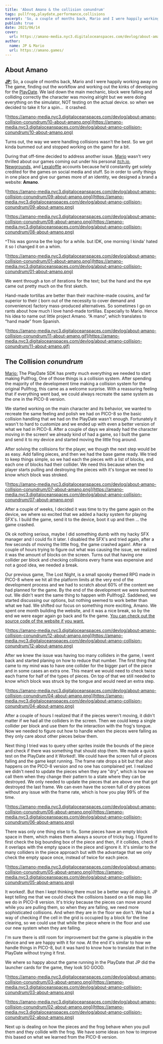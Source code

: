 ```yaml
---
title: 'About Amano & the collision conundrum'
tags: pullfrog,playdate,performance,collisions
excerpt: 'So, a couple of months back, Mario and I were happily working away on The game, finding out the workflow and working out the kinks of developing for the PlayDate. We laid down the main mechanic, blocks were falling and colliding correctly the character was moving alright but we were doing everything on the simulator, NOT testing on the actual device. so when we decided to take it for a spin…  it crashed.'
publish: true
date: 2021/06/14
cover:
  url: https://amano-media.nyc3.digitaloceanspaces.com/devlog/about-amano-collision-conundrum/11-about-amano.gif
author:
  name: JP & Mario
  url: https://amano.games/
---
```


## About Amano

**[JP:](https://twitter.com/eljovenpaul)** So, a couple of months back, Mario and I were happily working away on The game, finding out the workflow and working out the kinks of developing for the [PlayDate](https://play.date/). We laid down the main mechanic, block were falling and colliding correctly the character was moving alright but we were doing everything on the simulator, NOT testing on the actual device. so when we decided to take it for a spin…  it crashed.

![https://amano-media.nyc3.digitaloceanspaces.com/devlog/about-amano-collision-conundrum/10-about-amano.png](https://amano-media.nyc3.digitaloceanspaces.com/devlog/about-amano-collision-conundrum/10-about-amano.png)

Turns out, the way we were handling collisions wasn’t the best. So we got kinda bummed out and stopped working on the game for a bit.

During that off-time decided to address another issue. [Mario](https://merveilles.town/@mario_afk) wasn’t very thrilled about our games coming out under his personal [itch.io](https://afk-mario.itch.io/), [Newgrounds](https://afk-mario.newgrounds.com/), and [Lexaloffle](https://www.lexaloffle.com/bbs/?uid=21440) accounts because he’d constantly get solely credited for the games on social media and stuff. So in order to unify things in one place and give our games more of an identity, we designed a brand a website: **Amano**.

![https://amano-media.nyc3.digitaloceanspaces.com/devlog/about-amano-collision-conundrum/09-about-amano.png](https://amano-media.nyc3.digitaloceanspaces.com/devlog/about-amano-collision-conundrum/09-about-amano.png)

![https://amano-media.nyc3.digitaloceanspaces.com/devlog/about-amano-collision-conundrum/08-about-amano.png](https://amano-media.nyc3.digitaloceanspaces.com/devlog/about-amano-collision-conundrum/08-about-amano.png)

^This was gonna be the logo for a while. but IDK, one morning I kinda' hated it so I changed it on a whim.

![https://amano-media.nyc3.digitaloceanspaces.com/devlog/about-amano-collision-conundrum/01-about-amano.png](https://amano-media.nyc3.digitaloceanspaces.com/devlog/about-amano-collision-conundrum/01-about-amano.png)

We went through a ton of iterations for the text; but the hand and the eye came out pretty much on the first sketch.

Hand-made tortillas are better than their machine-made cousins, and far superior to their ( born out of the necessity to cover demand and convenience) factory mass-produced alternatives. So sometimes I go on rants about how much I love hand-made tortillas. Especially to Mario. Hence his idea to name out little project Amano. “A mano”, which translates to “hand made” from Spanish.

![https://amano-media.nyc3.digitaloceanspaces.com/devlog/about-amano-collision-conundrum/11-about-amano.gif](https://amano-media.nyc3.digitaloceanspaces.com/devlog/about-amano-collision-conundrum/11-about-amano.gif)

## The Collision _conundrum_

[Mario:](https://merveilles.town/@mario_afk) The PlayDate SDK has pretty much everything we needed to start making Pullfrog, One of those things is a collision system. After spending the majority of the development time making a collision system for the original Pullfrog, this came as a welcome surprise. With a reassuring feeling that if everything went bad, we could always recreate the same system as the one in the PICO-8 version.

We started working on the main character and its behavior, we wanted to recreate the same feeling and polish we had on PICO-8 so the basic collision handling that we had on the PlayDate wasn't enough. Fortunately it wasn't to hard to customize and we ended up with even a better version of what we had in PICO-8. After a couple of days we already had the character moving in the screen! we already kind of had a game, so I built the game and send it to my device and started moving the little frog around.

After solving the collisions for the player, we though the next step would be as easy. Add falling pieces, and then we had the base game ready. We tried to keep things simple, so we had each the pieces with a list of blocks, and each one of blocks had their collider. We need this because when the player starts pulling and destroying the pieces with it's tongue we need to know which block was stroked.

![https://amano-media.nyc3.digitaloceanspaces.com/devlog/about-amano-collision-conundrum/07-about-amano.png](https://amano-media.nyc3.digitaloceanspaces.com/devlog/about-amano-collision-conundrum/07-about-amano.png)

After a couple of weeks, I decided it was time to try the game again on the device, we where so excited that we added a hacky system for playing SFX's. I build the game, send it to the device, boot it up and then ... the game crashed.

Ok ok nothing serious, maybe I did something dumb with my hacky SFX manager and I could fix it later. I disabled the SFX's and tried again, after a few seconds of moving the little frog, the game crashed again!. After a couple of hours trying to figure out what was causing the issue, we realized it was the amount of blocks on the screen. Turns out that having one collider per block and checking collisions every frame was expensive and not a good idea, we needed a break.

Our previous game, The Lost Night, is a small spooky themed RPG made in PICO-8 where we hit all the platform limits at the very end of the development process and we had to scratch about 60% of the content we had planned for the game. By the end of the development we were bummed out. We didn't want the same thing to happen with Pullfrog2. Saddened, we started discussing our options, but nothing seemed to work better than what we had. We shifted our focus on something more exciting, Amano. We spent one month building the website, and it was a nice break, so by the end we were eager again go back and fix the game. [You can check out the source code of the website if you want.](https://github.com/amano-games/amano.games)

![https://amano-media.nyc3.digitaloceanspaces.com/devlog/about-amano-collision-conundrum/12-about-amano.png](https://amano-media.nyc3.digitaloceanspaces.com/devlog/about-amano-collision-conundrum/12-about-amano.png)

After we knew the issue was having too many colliders in the game, I went back and started planing on how to reduce that number. The first thing that came to my mind was to have one collider for the bigger part of the piece and in some cases an extra one. This meant we would need to check twice each frame for half of the types of pieces. On top of that we still needed to know which block was struck by the tongue and would need an extra step.

![https://amano-media.nyc3.digitaloceanspaces.com/devlog/about-amano-collision-conundrum/04-about-amano.png](https://amano-media.nyc3.digitaloceanspaces.com/devlog/about-amano-collision-conundrum/04-about-amano.png)

After a couple of hours I realized that if the pieces weren't moving, it didn't matter if we had all the colliders in the screen. Then we could keep a single collider per block and use them for the interaction with the frog's tongue. Now we needed to figure out how to handle when the pieces were falling as they only care about other pieces below them.

Next thing I tried was to query other sprites inside the bounds of the piece and check if there was something that should stop them. We made a quick test on the PlayDate and it Worked!. We could have the screen full of pieces falling and the game kept running. The frame rate drops a bit but that also happens on the PICO-8 version and no one has complained yet. I realized we didn't need to update the pieces when they are "dry", which is how we call them when they change their pattern to a state where they can be destroyed. We only needed to update the pieces that are above one that got destroyed the last frame. We can even have the screen full of dry pieces without any issue with the frame rate, which is how you play 99% of the time.

![https://amano-media.nyc3.digitaloceanspaces.com/devlog/about-amano-collision-conundrum/06-about-amano.png](https://amano-media.nyc3.digitaloceanspaces.com/devlog/about-amano-collision-conundrum/06-about-amano.png)

There was only one thing else to fix. Some pieces have an empty block space in them, which makes them always a source of tricky bug. I figured to first check the big bounding box of the piece and then, if it collides, check if it overlaps with the empty space in the piece and ignore it. It's similar to the many colliders in the piece approach but with the advantage that we only check the empty space once, instead of twice for each piece.

![https://amano-media.nyc3.digitaloceanspaces.com/devlog/about-amano-collision-conundrum/05-about-amano.png](https://amano-media.nyc3.digitaloceanspaces.com/devlog/about-amano-collision-conundrum/05-about-amano.png)

It worked!. But then I kept thinking there must be a better way of doing it. JP kept telling me that we could check the collisions based on a tile map like we do in PICO-8 version. It's tricky because the pieces can move around while you are pulling them, so when they are falling, we need more sophisticated collisions. And when they are in the floor we don't. We had a way of checking if the cell in the grid is occupied by a block for the line clearing, so we could use that while the piece where in the floor and use our new system when they are falling.

I'm sure there is still room for improvement but the game is playable in the device and we are happy with it for now. At the end it's similar to how we handle things in PICO-8, but it was hard to know how to translate that in the PlayDate without trying it first.

We where so happy about the game running in the PlayDate that JP did the launcher cards for the game, they look SO GOOD.

![https://amano-media.nyc3.digitaloceanspaces.com/devlog/about-amano-collision-conundrum/03-about-amano.png](https://amano-media.nyc3.digitaloceanspaces.com/devlog/about-amano-collision-conundrum/03-about-amano.png)

![https://amano-media.nyc3.digitaloceanspaces.com/devlog/about-amano-collision-conundrum/02-about-amano.png](https://amano-media.nyc3.digitaloceanspaces.com/devlog/about-amano-collision-conundrum/02-about-amano.png)

Next up is dealing on how the pieces and the frog behave when you pull them and they collide with the frog. We have some ideas on how to improve this based on what we learned from the PICO-8 version.
